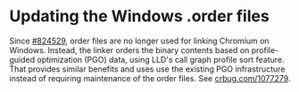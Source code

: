 # Updating the Windows .order files

Since [#824529](https://crrev.com/824529), order files are no longer used for
linking Chromium on Windows. Instead, the linker orders the binary contents
based on profile-guided optimization (PGO) data, using LLD's call graph profile
sort feature. That provides similar benefits and uses use the existing PGO
infrastructure instead of requiring maintenance of the order files. See
[crbug.com/1077279](https://crbug.com/1077279).
